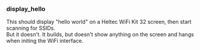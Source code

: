 ### display_hello

This should display "hello world" on a Heltec WiFi Kit 32 screen,
then start scanning for SSIDs.  
But it doesn't. It builds, but doesn't show anything on the screen and hangs when initing the WiFi interface.
